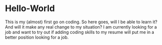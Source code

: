 # Hello-World

This is my (almost) first go on coding. So here goes, will I be able to learn it? And will it make any real change to my situation? I am currently looking for a job and want to try out if adding coding skills to my resume will put me in a better position looking for a job.
